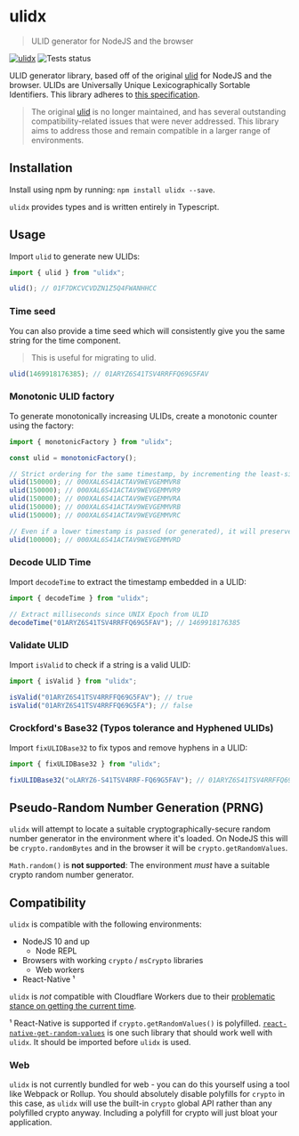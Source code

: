 # ulidx
> ULID generator for NodeJS and the browser

[![ulidx](https://img.shields.io/npm/v/ulidx?color=blue&label=ulidx&logo=npm&style=flat-square)](https://www.npmjs.com/package/ulidx) ![Tests status](https://github.com/perry-mitchell/ulidx/actions/workflows/test.yml/badge.svg)

ULID generator library, based off of the original [ulid](https://github.com/ulid/javascript) for NodeJS and the browser. ULIDs are Universally Unique Lexicographically Sortable Identifiers. This library adheres to [this specification](https://github.com/ulid/spec).

> The original [ulid](https://github.com/ulid/javascript) is no longer maintained, and has several outstanding compatibility-related issues that were never addressed. This library aims to address those and remain compatible in a larger range of environments.

## Installation

Install using npm by running: `npm install ulidx --save`.

`ulidx` provides types and is written entirely in Typescript.

## Usage

Import `ulid` to generate new ULIDs:

```typescript
import { ulid } from "ulidx";

ulid(); // 01F7DKCVCVDZN1Z5Q4FWANHHCC
```

### Time seed

You can also provide a time seed which will consistently give you the same string for the time component.

> This is useful for migrating to ulid.

```typescript
ulid(1469918176385); // 01ARYZ6S41TSV4RRFFQ69G5FAV
```

### Monotonic ULID factory

To generate monotonically increasing ULIDs, create a monotonic counter using the factory:

```typescript
import { monotonicFactory } from "ulidx";

const ulid = monotonicFactory();

// Strict ordering for the same timestamp, by incrementing the least-significant random bit by 1
ulid(150000); // 000XAL6S41ACTAV9WEVGEMMVR8
ulid(150000); // 000XAL6S41ACTAV9WEVGEMMVR9
ulid(150000); // 000XAL6S41ACTAV9WEVGEMMVRA
ulid(150000); // 000XAL6S41ACTAV9WEVGEMMVRB
ulid(150000); // 000XAL6S41ACTAV9WEVGEMMVRC

// Even if a lower timestamp is passed (or generated), it will preserve sort order
ulid(100000); // 000XAL6S41ACTAV9WEVGEMMVRD
```

### Decode ULID Time

Import `decodeTime` to extract the timestamp embedded in a ULID:

```typescript
import { decodeTime } from "ulidx";

// Extract milliseconds since UNIX Epoch from ULID
decodeTime("01ARYZ6S41TSV4RRFFQ69G5FAV"); // 1469918176385
```

### Validate ULID

Import `isValid` to check if a string is a valid ULID:

```typescript
import { isValid } from "ulidx";

isValid("01ARYZ6S41TSV4RRFFQ69G5FAV"); // true
isValid("01ARYZ6S41TSV4RRFFQ69G5FA"); // false
```

### Crockford's Base32 (Typos tolerance and Hyphened ULIDs)

Import `fixULIDBase32` to fix typos and remove hyphens in a ULID:

```typescript
import { fixULIDBase32 } from "ulidx";

fixULIDBase32("oLARYZ6-S41TSV4RRF-FQ69G5FAV"); // 01ARYZ6S41TSV4RRFFQ69G5FAV
```

## Pseudo-Random Number Generation (PRNG)

`ulidx` will attempt to locate a suitable cryptographically-secure random number generator in the environment where it's loaded. On NodeJS this will be `crypto.randomBytes` and in the browser it will be `crypto.getRandomValues`.

`Math.random()` is **not supported**: The environment _must_ have a suitable crypto random number generator.

## Compatibility

`ulidx` is compatible with the following environments:

 * NodeJS 10 and up
   * Node REPL
 * Browsers with working `crypto` / `msCrypto` libraries
   * Web workers
 * React-Native ¹

`ulidx` is _not_ compatible with Cloudflare Workers due to their [problematic stance on getting the current time](https://developers.cloudflare.com/workers/learning/security-model#step-1-disallow-timers-and-multi-threading).

 ¹ React-Native is supported if `crypto.getRandomValues()` is polyfilled. [`react-native-get-random-values`](https://github.com/LinusU/react-native-get-random-values) is one such library that should work well with `ulidx`. It should be imported before `ulidx` is used.

### Web

`ulidx` is not currently bundled for web - you can do this yourself using a tool like Webpack or Rollup. You should absolutely disable polyfills for `crypto` in this case, as `ulidx` will use the built-in `crypto` global API rather than any polyfilled crypto anyway. Including a polyfill for crypto will just bloat your application.

